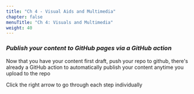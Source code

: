 ```yaml
---
title: "Ch 4 - Visual Aids and Multimedia"
chapter: false
menuTitle: "Ch 4: Visuals and Multimedia"
weight: 40
---
```


### ***Publish your content to GitHub pages via a GitHub action***

Now that you have your content first draft, push your repo to github, there's already a GitHub action to automatically publish your content anytime you upload to the repo

Click the right arrow to go through each step individually
